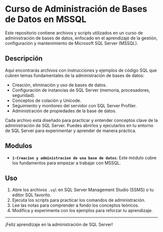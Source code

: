 # Curso de Administración de Bases de Datos en MSSQL

Este repositorio contiene archivos y scripts utilizados en un curso de administración de bases de datos, enfocado en el aprendizaje de la gestión, configuración y mantenimiento de Microsoft SQL Server (MSSQL).

## Descripción
Aquí encontrarás archivos con instrucciones y ejemplos de código SQL que cubren temas fundamentales de la administración de bases de datos:

- Creación, eliminación y uso de bases de datos.
- Configuración de instancias de SQL Server (memoria, procesadores, seguridad).
- Conceptos de colación y Unicode.
- Seguimiento y monitoreo del servidor con SQL Server Profiler.
- Administración de propiedades de la base de datos.

Cada archivo está diseñado para practicar y entender conceptos clave de la administración de SQL Server. Puedes abrirlos y ejecutarlos en tu entorno de SQL Server para experimentar y aprender de manera práctica.

## Modulos

- **`1-Creacion y administracion de una base de datos`**: Este módulo cubre los fundamentos para empezar a trabajar con MSSQL.

## Uso
1. Abre los archivos `.sql` en SQL Server Management Studio (SSMS) o tu editor SQL favorito.
2. Ejecuta los scripts para practicar los comandos de administración.
3. Lee las notas para comprender a fondo los conceptos teóricos.
4. Modifica y experimenta con los ejemplos para reforzar tu aprendizaje.

---
¡Feliz aprendizaje en la administración de SQL Server!
